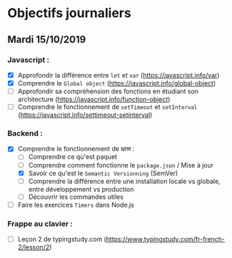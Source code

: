 # Objectifs journaliers

## Mardi 15/10/2019

### Javascript : 

* [x] Approfondir la différence entre `let` et `var` (https://javascript.info/var)
* [x] Comprendre le `Global object` (https://javascript.info/global-object)
* [ ] Approfondir sa compréhension des fonctions en étudiant son architecture (https://javascript.info/function-object)
* [ ] Comprendre le fonctionnement de `setTimeout` et `setInterval` (https://javascript.info/settimeout-setinterval)

### Backend : 

* [x] Comprendre le fonctionnement de `NPM` : 
  * [ ] Comprendre ce qu'est paquet 
  * [ ] Comprendre comment fonctionne le `package.json` / Mise à jour 
  * [x] Savoir ce qu'est le `Semantic Versionning` (SemVer)
  * [ ] Comprendre la différence entre une installation locale vs globale, entre développement vs production
  * [ ] Découvrir les commandes utiles 

* [ ] Faire les exercices `Timers` dans Node.js

### Frappe au clavier :

* [ ] Leçon 2 de typingstudy.com (https://www.typingstudy.com/fr-french-2/lesson/2)
